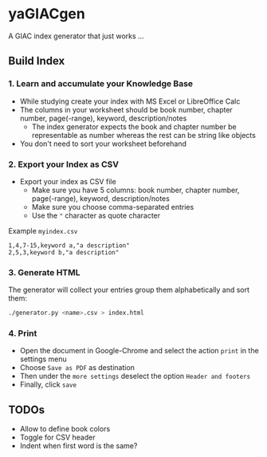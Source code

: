 # yaGIACgen

A GIAC index generator that just works ...

## Build Index

### 1. Learn and accumulate your Knowledge Base 

* While studying create your index with MS Excel or LibreOffice Calc
* The columns in your worksheet should be book number, chapter number, page(-range), keyword, description/notes
  * The index generator expects the book and chapter number be representable as number whereas the rest can be string like objects
* You don't need to sort your worksheet beforehand
  
### 2. Export your Index as CSV

* Export your index as CSV file
  * Make sure you have 5 columns: book number, chapter number, page(-range), keyword, description/notes
  * Make sure you choose comma-separated entries
  * Use the `"` character as quote character


Example `myindex.csv`
```
1,4,7-15,keyword a,"a description"
2,5,3,keyword b,"a description"
``` 

### 3. Generate HTML

The generator will collect your entries group them alphabetically and sort them:


```bash
./generator.py <name>.csv > index.html
```

### 4. Print

* Open the document in Google-Chrome and select the action `print` in the settings menu
* Choose `Save as PDF` as destination
* Then under the `more settings` deselect the option `Header and footers`
* Finally, click `save`

## TODOs

* Allow to define book colors
* Toggle for CSV header
* Indent when first word is the same?
